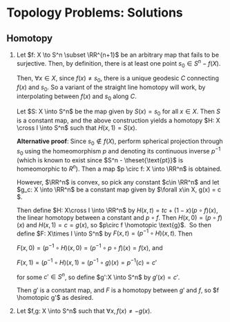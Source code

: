 # Topology Problems: Solutions

## Homotopy

1. Let $f: X \to S^n \subset \RR^{n+1}$ be an arbitrary map that fails to be surjective. Then, by definition, there is at least one point $s_0 \in S^n - f(X)$. 

   Then, $\forall x\in X$, since $f(x) \neq s_0$, there is a unique geodesic $C$ connecting $f(x)$ and $s_0$. So a  variant of the straight line homotopy will work, by interpolating between $f(x)$ and $s_0$ along $C$. 

   Let $S: X \into S^n$ be the map given by $S(x) = s_0$ for all $x\in X$. Then $S$ is a constant map, and the above construction yields a homotopy $H: X \cross I \into S^n$ such that $H(x,1) = S(x)$.

   **Alternative proof**: Since $s_0 \not\in f(X)$, perform spherical projection through $s_0$ using the homeomorphism $p$ and denoting its continuous inverse $p^{-1}$ (which is known to exist since $S^n - \theset{\text{pt}}$ is homeomorphic to $R^n$). Then a map $p \circ f: X \into \RR^n$ is obtained.

   However, $\RR^n$ is convex, so pick any constant $c\in \RR^n$ and let $g_c: X \into \RR^n$ be a constant map given by $\forall x\in X, g(x) = c $.
    
   Then define $H: X\cross I \into \RR^n$ by $H(x,t) = tc + (1-x)(p\circ f)(x)$, the linear homotopy between a constant and $p \circ f$. Then $H(x, 0) = (p\circ f)(x)$ and $H(x,1) = c = g(x)$, so $p\circ f \homotopic \text{g}$.
   ​
   So then define $F: X\times I \into S^n$ by $F(x,t) = (p^{-1} \circ H)(x,t)$. Then 

   $F(x, 0) = (p^{-1} \circ H)(x, 0) = (p^{-1} \circ p \circ f)(x) = f(x)$, and 

   $F(x, 1) = (p^{-1} \circ H)(x,1) = (p^{-1}\circ g)(x) = p^{-1}(c) = c'$ 

   for some $c' \in S^n$, so define $g':X \into S^n$ by $g'(x) = c'$. 

   Then $g'$ is a constant map, and $F$ is a homotopy between $g'$ and $f$, so $f \homotopic g'$ as desired.

2. Let $f,g: X \into S^n$ such that $\forall x, f(x) \neq -g(x)$.